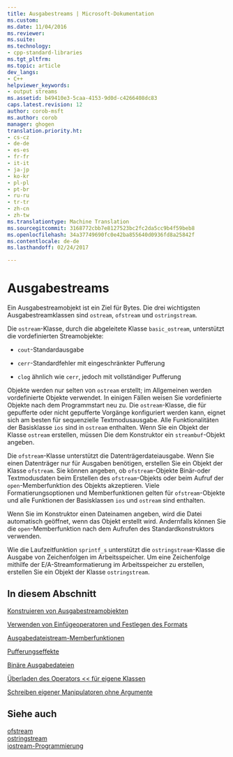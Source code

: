```yaml
---
title: Ausgabestreams | Microsoft-Dokumentation
ms.custom: 
ms.date: 11/04/2016
ms.reviewer: 
ms.suite: 
ms.technology:
- cpp-standard-libraries
ms.tgt_pltfrm: 
ms.topic: article
dev_langs:
- C++
helpviewer_keywords:
- output streams
ms.assetid: b49410e3-5caa-4153-9d0d-c4266408dc83
caps.latest.revision: 12
author: corob-msft
ms.author: corob
manager: ghogen
translation.priority.ht:
- cs-cz
- de-de
- es-es
- fr-fr
- it-it
- ja-jp
- ko-kr
- pl-pl
- pt-br
- ru-ru
- tr-tr
- zh-cn
- zh-tw
ms.translationtype: Machine Translation
ms.sourcegitcommit: 3168772cbb7e8127523bc2fc2da5cc9b4f59beb8
ms.openlocfilehash: 34a37749690fc0e42ba855640d0936fd8a25842f
ms.contentlocale: de-de
ms.lasthandoff: 02/24/2017

---
```

# <a name="output-streams"></a>Ausgabestreams
Ein Ausgabestreamobjekt ist ein Ziel für Bytes. Die drei wichtigsten Ausgabestreamklassen sind `ostream`, `ofstream` und `ostringstream`.  
  
 Die `ostream`-Klasse, durch die abgeleitete Klasse `basic_ostream`, unterstützt die vordefinierten Streamobjekte:  
  
-   `cout`-Standardausgabe  
  
-   `cerr`-Standardfehler mit eingeschränkter Pufferung  
  
-   `clog` ähnlich wie `cerr`, jedoch mit vollständiger Pufferung  
  
 Objekte werden nur selten von `ostream` erstellt; im Allgemeinen werden vordefinierte Objekte verwendet. In einigen Fällen weisen Sie vordefinierte Objekte nach dem Programmstart neu zu. Die `ostream`-Klasse, die für gepufferte oder nicht gepufferte Vorgänge konfiguriert werden kann, eignet sich am besten für sequenzielle Textmodusausgabe. Alle Funktionalitäten der Basisklasse `ios` sind in `ostream` enthalten. Wenn Sie ein Objekt der Klasse `ostream` erstellen, müssen Die dem Konstruktor ein `streambuf`-Objekt angeben.  
  
 Die `ofstream`-Klasse unterstützt die Datenträgerdateiausgabe. Wenn Sie einen Datenträger nur für Ausgaben benötigen, erstellen Sie ein Objekt der Klasse `ofstream`. Sie können angeben, ob `ofstream`-Objekte Binär-oder Textmodusdaten beim Erstellen des `ofstream`-Objekts oder beim Aufruf der `open`-Memberfunktion des Objekts akzeptieren. Viele Formatierungsoptionen und Memberfunktionen gelten für `ofstream`-Objekte und alle Funktionen der Basisklassen `ios` und `ostream` sind enthalten.  
  
 Wenn Sie im Konstruktor einen Dateinamen angeben, wird die Datei automatisch geöffnet, wenn das Objekt erstellt wird. Andernfalls können Sie die `open`-Memberfunktion nach dem Aufrufen des Standardkonstruktors verwenden.  
  
 Wie die Laufzeitfunktion `sprintf_s` unterstützt die `ostringstream`-Klasse die Ausgabe von Zeichenfolgen im Arbeitsspeicher. Um eine Zeichenfolge mithilfe der E/A-Streamformatierung im Arbeitsspeicher zu erstellen, erstellen Sie ein Objekt der Klasse `ostringstream`.  
  
## <a name="in-this-section"></a>In diesem Abschnitt  
 [Konstruieren von Ausgabestreamobjekten](../standard-library/constructing-output-stream-objects.md)  
  
 [Verwenden von Einfügeoperatoren und Festlegen des Formats](../standard-library/using-insertion-operators-and-controlling-format.md)  
  
 [Ausgabedateistream-Memberfunktionen](../standard-library/output-file-stream-member-functions.md)  
  
 [Pufferungseffekte](../standard-library/effects-of-buffering.md)  
  
 [Binäre Ausgabedateien](../standard-library/binary-output-files.md)  
  
 [Überladen des Operators << für eigene Klassen](../standard-library/overloading-the-output-operator-for-your-own-classes.md)  
  
 [Schreiben eigener Manipulatoren ohne Argumente](../standard-library/writing-your-own-manipulators-without-arguments.md)  
  
## <a name="see-also"></a>Siehe auch 
 [ofstream](../standard-library/basic-ofstream-class.md)   
 [ostringstream](../standard-library/basic-ostringstream-class.md)   
 [iostream-Programmierung](../standard-library/iostream-programming.md)


